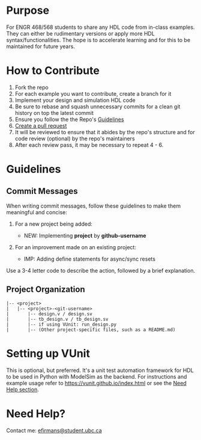 # Purpose
For ENGR 468/568 students to share any HDL code from in-class examples. They can either be rudimentary versions or apply more HDL syntax/functionalities. The hope is to accelerate learning and for this to be maintained for future years.

# How to Contribute
1. Fork the repo
2. For each example you want to contribute, create a branch for it
3. Implement your design and simulation HDL code
4. Be sure to rebase and squash unnecessary commits for a clean git history on top the latest commit 
5. Ensure you follow the the Repo's [Guidelines](#guidelines)
5. [Create a pull request](https://www.youtube.com/watch?v=8lGpZkjnkt4)
6. It will be reviewed to ensure that it abides by the repo's structure and for code review (optional) by the repo's maintainers
7. After each review pass, it may be necessary to repeat 4 - 6.

# Guidelines
## Commit Messages
When writing commit messages, follow these guidelines to make them meaningful and concise:

1. For a new project being added:
   - NEW: Implementing **project** by **github-username**

2. For an improvement made on an existing project:
   - IMP: Adding define statements for async/sync resets

Use a 3-4 letter code to describe the action, followed by a brief explanation.

## Project Organization
```
|-- <project>
|   |-- <project>-<git-username>
|       |-- design.v / design.sv
|       |-- tb_design.v / tb_design.sv
|       |-- if using VUnit: run_design.py
|       |-- (Other project-specific files, such as a README.md)
```

# Setting up VUnit
This is optional, but preferred. It's a unit test automation framework for HDL to be used in Python with ModelSim as the backend. For instructions and example usage refer to https://vunit.github.io/index.html or see the [Need Help section](#need-help). 

# Need Help?
Contact me: efirmans@student.ubc.ca
